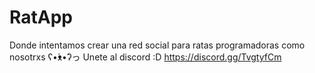# RatApp
Donde intentamos crear una red social para ratas programadoras como nosotrxs ʕ•́ᴥ•̀ʔっ
Unete al discord :D https://discord.gg/TvgtyfCm
